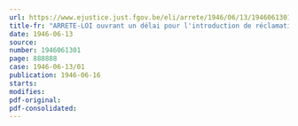 ```yaml
---
url: https://www.ejustice.just.fgov.be/eli/arrete/1946/06/13/1946061301/justel
title-fr: "ARRETE-LOI ouvrant un délai pour l'introduction de réclamations contre les listes électorales entrées en vigueur le 25 janvier 1946"
date: 1946-06-13
source:
number: 1946061301
page: 888888
case: 1946-06-13/01
publication: 1946-06-16
starts:
modifies:
pdf-original:
pdf-consolidated:
---
```



